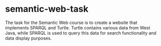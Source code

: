 # semantic-web-task
 The task for the Semantic Web course is to create a website that implements SPARQL and Turtle. Turtle contains various data from West Java, while SPARQL is used to query this data for search functionality and data display purposes.
